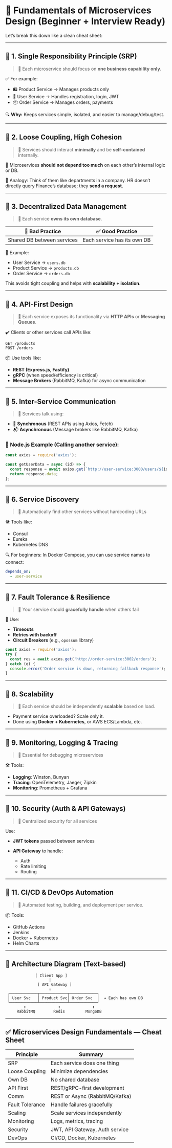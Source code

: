 # 🧱 Fundamentals of Microservices Design (Beginner + Interview Ready)

Let’s break this down like a clean cheat sheet:

---

## 🔑 1. **Single Responsibility Principle (SRP)**

> 📌 Each microservice should focus on **one business capability only**.

✅ For example:

* 🛍️ Product Service → Manages products only
* 👤 User Service → Handles registration, login, JWT
* 📦 Order Service → Manages orders, payments

🔍 **Why:** Keeps services simple, isolated, and easier to manage/debug/test.

---

## 🔑 2. **Loose Coupling, High Cohesion**

> 📌 Services should interact **minimally** and be **self-contained** internally.

🔗 Microservices **should not depend too much** on each other’s internal logic or DB.

🧠 Analogy: Think of them like departments in a company. HR doesn’t directly query Finance’s database; they **send a request**.

---

## 🔑 3. **Decentralized Data Management**

> 📌 Each service **owns its own database**.

| 🚫 Bad Practice            | ✅ Good Practice             |
| -------------------------- | --------------------------- |
| Shared DB between services | Each service has its own DB |

🎯 Example:

* User Service → `users.db`
* Product Service → `products.db`
* Order Service → `orders.db`

This avoids tight coupling and helps with **scalability + isolation**.

---

## 🔑 4. **API-First Design**

> 📌 Each service exposes its functionality via **HTTP APIs** or **Messaging Queues**.

✔️ Clients or other services call APIs like:

```http
GET /products
POST /orders
```

📦 Use tools like:

* **REST (Express.js, Fastify)**
* **gRPC** (when speed/efficiency is critical)
* **Message Brokers** (RabbitMQ, Kafka) for async communication

---

## 🔑 5. **Inter-Service Communication**

> 📌 Services talk using:

* 🔁 **Synchronous** (REST APIs using Axios, Fetch)
* 📬 **Asynchronous** (Message brokers like RabbitMQ, Kafka)

### 🧪 Node.js Example (Calling another service):

```js
const axios = require('axios');

const getUserData = async (id) => {
  const response = await axios.get(`http://user-service:3000/users/${id}`);
  return response.data;
};
```

---

## 🔑 6. **Service Discovery**

> 📌 Automatically find other services without hardcoding URLs

🛠️ Tools like:

* Consul
* Eureka
* Kubernetes DNS

🔍 For beginners: In Docker Compose, you can use service names to connect:

```yaml
depends_on:
  - user-service
```

---

## 🔑 7. **Fault Tolerance & Resilience**

> 📌 Your service should **gracefully handle** when others fail

🧰 Use:

* **Timeouts**
* **Retries with backoff**
* **Circuit Breakers** (e.g., `opossum` library)

```js
const axios = require('axios');
try {
  const res = await axios.get('http://order-service:3002/orders');
} catch (e) {
  console.error('Order service is down, returning fallback response');
}
```

---

## 🔑 8. **Scalability**

> 📌 Each service should be independently **scalable** based on load.

* Payment service overloaded? Scale only it.
* Done using **Docker + Kubernetes**, or AWS ECS/Lambda, etc.

---

## 🔑 9. **Monitoring, Logging & Tracing**

> 📌 Essential for debugging microservices

🛠 Tools:

* **Logging**: Winston, Bunyan
* **Tracing**: OpenTelemetry, Jaeger, Zipkin
* **Monitoring**: Prometheus + Grafana

---

## 🔑 10. **Security (Auth & API Gateways)**

> 📌 Centralized security for all services

Use:

* **JWT tokens** passed between services
* **API Gateway** to handle:

  * Auth
  * Rate limiting
  * Routing

---

## 🔑 11. **CI/CD & DevOps Automation**

> 📌 Automated testing, building, and deployment per service.

📦 Tools:

* GitHub Actions
* Jenkins
* Docker + Kubernetes
* Helm Charts

---

## 🧠 Architecture Diagram (Text-based)

```
             [ Client App ]
                   |
              [ API Gateway ]
                   ↓
 ┌────────────┬────────────┬────────────┐
 │ User Svc   │ Product Svc│ Order Svc  │  → Each has own DB
 └────────────┴────────────┴────────────┘
        ↕              ↕              ↕
     RabbitMQ        Redis         MongoDB
```

---

## ✅ Microservices Design Fundamentals — Cheat Sheet

| Principle       | Summary                        |
| --------------- | ------------------------------ |
| SRP             | Each service does one thing    |
| Loose Coupling  | Minimize dependencies          |
| Own DB          | No shared database             |
| API First       | REST/gRPC-first development    |
| Comm            | REST or Async (RabbitMQ/Kafka) |
| Fault Tolerance | Handle failures gracefully     |
| Scaling         | Scale services independently   |
| Monitoring      | Logs, metrics, tracing         |
| Security        | JWT, API Gateway, Auth service |
| DevOps          | CI/CD, Docker, Kubernetes      |